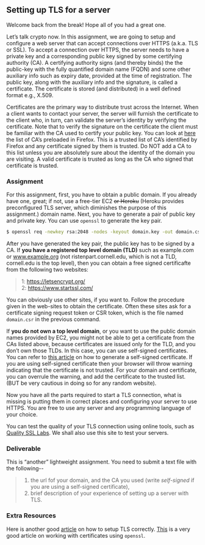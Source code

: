 ﻿## Setting up TLS for a server 
Welcome back from the break! Hope all of you had a great one. 

Let’s talk crypto now. In this assignment, we are going to setup and configure a web server that can accept connections over HTTPS (a.k.a. TLS or SSL). To accept a connection over HTTPS, the server needs to have a private key and a corresponding public key signed by some certifying authority (CA). A certifying authority signs (and thereby binds) the the public-key with the fully quantified domain name (FQDN) and some other auxiliary info such as expiry date, provided at the time of registration. The public key, along with the auxiliary info and the signature, is called a certificate. The certificate is stored (and distributed) in a well defined format e.g., X.509. 

Certificates are the primary way to distribute trust across the Internet. When a client wants to contact your server, the server will furnish the certificate to the client who, in turn, can validate the server’s identity by verifying the certificate. Note that to verify the signature on the certificate the client must be familiar with the CA used to certify your public key. You can look at [here][firefoxca] the list of CA’s preloaded in Firefox. This is a trusted list of CA’s identified by Firefox and any certificate signed by them is trusted. Do NOT add a CA to this list unless you are absolutely sure about the identity of the domain you are visiting. A valid certificate is trusted as long as the CA who signed that certificate is trusted. 

### Assignment
For this assignment, first, you have to obtain a public domain. If you already have one, great; if not, use a free-tier EC2 ~~or Heroku~~ (Heroku provides preconfigured TLS server, which diminishes the purpose of this assignment.) domain name.  Next, you have to generate a pair of public key and private key.  You can use `openssl` to generate the key pair. 

```bash
$ openssl req -newkey rsa:2048 -nodes -keyout domain.key -out domain.csr
```
After you have generated the key pair, the public key has to be signed by a CA. If **you have a registered top level domain (TLD)** such as example.com or www.example.org (not ristenpart.cornell.edu, which is not a TLD, cornell.edu is the top level), then you can obtain a free signed certificafte from the following two websites:   
>1: https://letsencrypt.org/  
>2: https://www.startssl.com/

You can obviously use other sites, if you want to. Follow the procedure given in the web-sites to obtain the certificate.  Often these sites ask for a certificate signing request token or CSR token, which is the file named `domain.csr` in the previous command. 

If __you do not own a top level domain__, or you want to use the public domain names provided by EC2, you might not be able to get a certificate from the CAs listed above, because certificates are issued only for the TLD, and you don’t own those TLDs. In this case, you can use self-signed certificates.  You can refer to [this article][selfsigned] on how to generate a self-signed certificate.  If you are using self-signed certificate then your browser will throw warning indicating that the certificate is not trusted.  For your domain and certificate, you can overrule the warning, and add the certificate to the trusted list. (BUT be very cautious in doing so for any random website).

Now you have all the parts required to start a TLS connection, what is missing is putting them in correct places and configuring your server to use HTTPS. You are free to use any server and any programming language of your choice. 

You can test the quality of your TLS connection using online tools, such as [Quality SSL Labs][tlstest].  We shall also use this site to test your servers. 
 
### Deliverable
This is “another” lightweight assignment. You need to submit a text file with the following--  

>1. the url fof your domain,  and the CA you used (write *self-signed* if you are using a self-signed certificate),  
>2. brief description of your experience of setting up a server with TLS.  


### Extra Resources
Here is another good [article][servertls] on how to setup TLS correctly. 
[This][openssltut] is a very good article on working with certificates using `openssl`.

[openssltut]: https://www.digitalocean.com/community/tutorials/openssl-essentials-working-with-ssl-certificates-private-keys-and-csrs
[selfsigned]: https://major.io/2007/08/02/generate-self-signed-certificate-and-key-in-one-line/
[firefoxca]: https://mozillacaprogram.secure.force.com/CA/IncludedCACertificateReport
[servertls]: https://wiki.mozilla.org/Security/Server_Side_TLS
[tlstest]: https://www.ssllabs.com/ssltest/analyze.html
